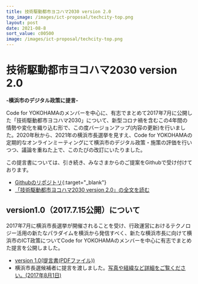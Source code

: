 ```yaml
---
title: 技術駆動都市ヨコハマ2030 version 2.0
top_image: /images/ict-proposal/techcity-top.png
layout: post
date: 2021-08-8
sort_value: c00500
image: /images/ict-proposal/techcity-top.png
---
```


# 技術駆動都市ヨコハマ2030 version 2.0

**-横浜市のデジタル政策に提言-**

Code for YOKOHAMAのメンバーを中心に、有志でまとめて2017年7月に公開した「技術駆動都市ヨコハマ2030」について、新型コロナ禍を含むこの4年間の情勢や変化を織り込む形で、この度バージョンアップ(内容の更新)を行いました。2020年秋から、2021年の横浜市長選挙を見すえ、Code for YOKOHAMAの定期的なオンラインミーティングにて横浜市のデジタル政策・施策の評価を行いつつ、議論を重ねた上で、このたびの改訂にいたりました。

この提言書については、引き続き、みなさまからのご提案をGithubで受け付けております。

* [Githubのリポジトリ](https://github.com/Code4Yokohama/ICTProposal){:target="_blank"}
* [「技術駆動都市ヨコハマ2030 version 2.0」の全文を読む](/ict-proposal/full-text/)  

## version1.0（2017.7.15公開）について
2017年7月に横浜市長選挙が開催されることを受け、行政運営におけるテクノロジー活用の新たなパラダイムを横浜から発信すべく、新たな横浜市長に向けて横浜市のICT政策についてCode for YOKOHAMAのメンバーを中心に有志でまとめた提言を公開しました。

* [version 1.0(提言書(PDFファイル))](/ict-proposal/ICT_Proposal_cover20170721.pdf)
* 横浜市長選候補者に提言を渡しました。[写真や経緯など詳細をご覧ください。(2017年8月1日)](/ict-proposal/report)